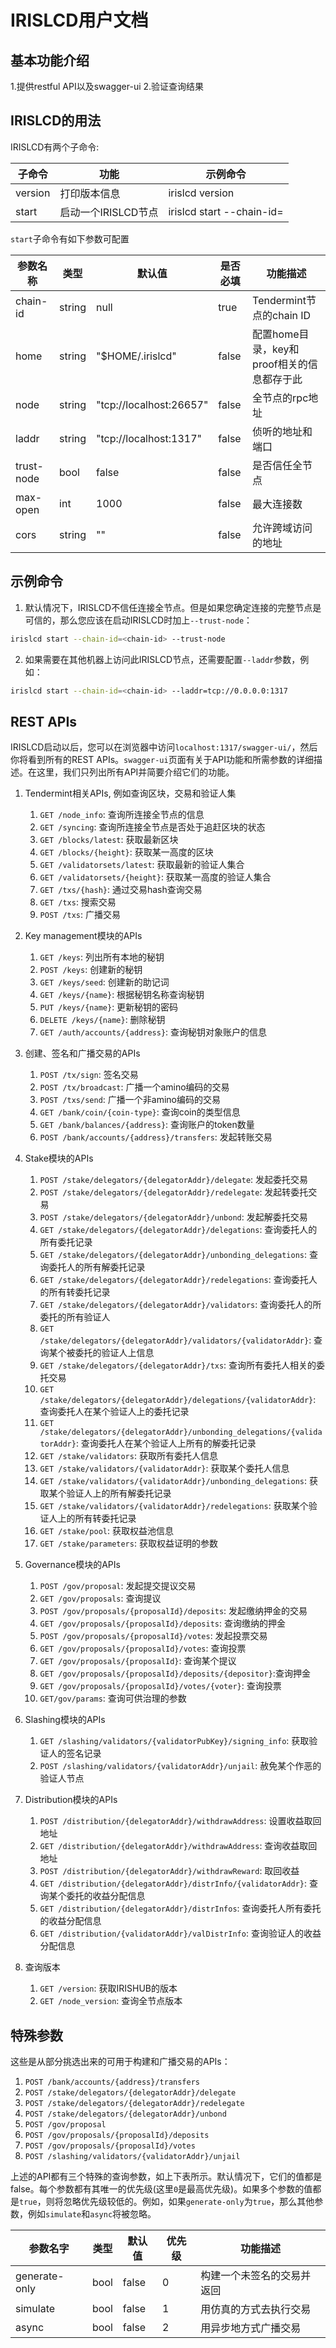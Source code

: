 # IRISLCD用户文档

## 基本功能介绍

1.提供restful API以及swagger-ui
2.验证查询结果

## IRISLCD的用法

IRISLCD有两个子命令:

| 子命令      | 功能                 | 示例命令 |
| --------------- | --------------------------- | --------------- |
| version         | 打印版本信息   | irislcd version |
| start           | 启动一个IRISLCD节点  | irislcd start --chain-id=<chain-id> |

`start`子命令有如下参数可配置

| 参数名称        | 类型      | 默认值                 | 是否必填 | 功能描述                                          |
| --------------- | --------- | ----------------------- | -------- | ---------------------------------------------------- |
| chain-id        | string    | null                    | true     | Tendermint节点的chain ID |
| home            | string    | "$HOME/.irislcd"        | false    | 配置home目录，key和proof相关的信息都存于此 |
| node            | string    | "tcp://localhost:26657" | false    | 全节点的rpc地址 |
| laddr           | string    | "tcp://localhost:1317"  | false    | 侦听的地址和端口 |
| trust-node      | bool      | false                   | false    | 是否信任全节点 |
| max-open        | int       | 1000                    | false    | 最大连接数 |
| cors            | string    | ""                      | false    | 允许跨域访问的地址 |

## 示例命令

1. 默认情况下，IRISLCD不信任连接全节点。但是如果您确定连接的完整节点是可信的，那么您应该在启动IRISLCD时加上`--trust-node`：
```bash
irislcd start --chain-id=<chain-id> --trust-node
```

2. 如果需要在其他机器上访问此IRISLCD节点，还需要配置`--laddr`参数，例如：
```bash
irislcd start --chain-id=<chain-id> --laddr=tcp://0.0.0.0:1317
```

## REST APIs

IRISLCD启动以后，您可以在浏览器中访问`localhost:1317/swagger-ui/`，然后你将看到所有的REST APIs。`swagger-ui`页面有关于API功能和所需参数的详细描述。在这里，我们只列出所有API并简要介绍它们的功能。

1. Tendermint相关APIs, 例如查询区块，交易和验证人集
    1. `GET /node_info`: 查询所连接全节点的信息
    2. `GET /syncing`: 查询所连接全节点是否处于追赶区块的状态
    3. `GET /blocks/latest`: 获取最新区块
    4. `GET /blocks/{height}`: 获取某一高度的区块
    5. `GET /validatorsets/latest`: 获取最新的验证人集合
    6. `GET /validatorsets/{height}`: 获取某一高度的验证人集合
    7. `GET /txs/{hash}`: 通过交易hash查询交易
    8. `GET /txs`: 搜索交易
    9. `POST /txs`: 广播交易
 
2. Key management模块的APIs

    1. `GET /keys`: 列出所有本地的秘钥
    2. `POST /keys`: 创建新的秘钥
    3. `GET /keys/seed`: 创建新的助记词
    4. `GET /keys/{name}`: 根据秘钥名称查询秘钥
    5. `PUT /keys/{name}`: 更新秘钥的密码
    6. `DELETE /keys/{name}`: 删除秘钥
    7. `GET /auth/accounts/{address}`: 查询秘钥对象账户的信息

3. 创建、签名和广播交易的APIs

    1. `POST /tx/sign`: 签名交易
    2. `POST /tx/broadcast`: 广播一个amino编码的交易
    3. `POST /txs/send`: 广播一个非amino编码的交易
    4. `GET /bank/coin/{coin-type}`: 查询coin的类型信息
    5. `GET /bank/balances/{address}`: 查询账户的token数量
    6. `POST /bank/accounts/{address}/transfers`: 发起转账交易

4. Stake模块的APIs

    1. `POST /stake/delegators/{delegatorAddr}/delegate`: 发起委托交易
    2. `POST /stake/delegators/{delegatorAddr}/redelegate`: 发起转委托交易
    3. `POST /stake/delegators/{delegatorAddr}/unbond`: 发起解委托交易
    4. `GET /stake/delegators/{delegatorAddr}/delegations`: 查询委托人的所有委托记录
    5. `GET /stake/delegators/{delegatorAddr}/unbonding_delegations`: 查询委托人的所有解委托记录
    6. `GET /stake/delegators/{delegatorAddr}/redelegations`: 查询委托人的所有转委托记录
    7. `GET /stake/delegators/{delegatorAddr}/validators`: 查询委托人的所委托的所有验证人
    8. `GET /stake/delegators/{delegatorAddr}/validators/{validatorAddr}`: 查询某个被委托的验证人上信息
    9. `GET /stake/delegators/{delegatorAddr}/txs`: 查询所有委托人相关的委托交易
    10. `GET /stake/delegators/{delegatorAddr}/delegations/{validatorAddr}`: 查询委托人在某个验证人上的委托记录
    11. `GET /stake/delegators/{delegatorAddr}/unbonding_delegations/{validatorAddr}`: 查询委托人在某个验证人上所有的解委托记录
    12. `GET /stake/validators`: 获取所有委托人信息
    13. `GET /stake/validators/{validatorAddr}`: 获取某个委托人信息
    14. `GET /stake/validators/{validatorAddr}/unbonding_delegations`: 获取某个验证人上的所有解委托记录
    15. `GET /stake/validators/{validatorAddr}/redelegations`: 获取某个验证人上的所有转委托记录
    16. `GET /stake/pool`: 获取权益池信息
    17. `GET /stake/parameters`: 获取权益证明的参数

5. Governance模块的APIs

    1. `POST /gov/proposal`: 发起提交提议交易
    2. `GET /gov/proposals`: 查询提议
    3. `POST /gov/proposals/{proposalId}/deposits`: 发起缴纳押金的交易
    4. `GET /gov/proposals/{proposalId}/deposits`: 查询缴纳的押金
    5. `POST /gov/proposals/{proposalId}/votes`: 发起投票交易
    6. `GET /gov/proposals/{proposalId}/votes`: 查询投票
    7. `GET /gov/proposals/{proposalId}`: 查询某个提议
    8. `GET /gov/proposals/{proposalId}/deposits/{depositor}`:查询押金
    9. `GET /gov/proposals/{proposalId}/votes/{voter}`: 查询投票
    10. `GET/gov/params`: 查询可供治理的参数

6. Slashing模块的APIs

    1. `GET /slashing/validators/{validatorPubKey}/signing_info`: 获取验证人的签名记录
    2. `POST /slashing/validators/{validatorAddr}/unjail`: 赦免某个作恶的验证人节点

7. Distribution模块的APIs

    1. `POST /distribution/{delegatorAddr}/withdrawAddress`: 设置收益取回地址
    2. `GET /distribution/{delegatorAddr}/withdrawAddress`: 查询收益取回地址
    3. `POST /distribution/{delegatorAddr}/withdrawReward`: 取回收益
    4. `GET /distribution/{delegatorAddr}/distrInfo/{validatorAddr}`: 查询某个委托的收益分配信息
    5. `GET /distribution/{delegatorAddr}/distrInfos`: 查询委托人所有委托的收益分配信息
    6. `GET /distribution/{validatorAddr}/valDistrInfo`: 查询验证人的收益分配信息

8. 查询版本

    1. `GET /version`: 获取IRISHUB的版本
    2. `GET /node_version`: 查询全节点版本

## 特殊参数

这些是从部分挑选出来的可用于构建和广播交易的APIs：
1. `POST /bank/accounts/{address}/transfers`
2. `POST /stake/delegators/{delegatorAddr}/delegate`
3. `POST /stake/delegators/{delegatorAddr}/redelegate`
4. `POST /stake/delegators/{delegatorAddr}/unbond`
5. `POST /gov/proposal`
6. `POST /gov/proposals/{proposalId}/deposits`
7. `POST /gov/proposals/{proposalId}/votes`
8. `POST /slashing/validators/{validatorAddr}/unjail`

上述的API都有三个特殊的查询参数，如上下表所示。默认情况下，它们的值都是false。每个参数都有其唯一的优先级(这里`0`是最高优先级)。如果多个参数的值都是`true`，则将忽略优先级较低的。例如，如果`generate-only`为`true`，那么其他参数，例如`simulate`和`async`将被忽略。

| 参数名字        | 类型 | 默认值 | 优先级 | 功能描述                 |
| --------------- | ---- | ------- |--------- |--------------------------- |
| generate-only   | bool | false | 0 | 构建一个未签名的交易并返回 |
| simulate        | bool | false | 1 | 用仿真的方式去执行交易 |
| async           | bool | false | 2 | 用异步地方式广播交易  |